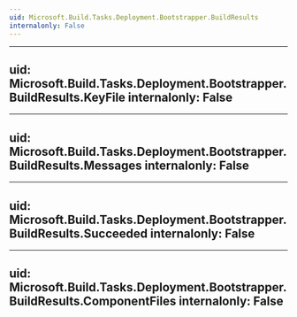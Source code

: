 ```yaml
---
uid: Microsoft.Build.Tasks.Deployment.Bootstrapper.BuildResults
internalonly: False
---
```


---
uid: Microsoft.Build.Tasks.Deployment.Bootstrapper.BuildResults.KeyFile
internalonly: False
---

---
uid: Microsoft.Build.Tasks.Deployment.Bootstrapper.BuildResults.Messages
internalonly: False
---

---
uid: Microsoft.Build.Tasks.Deployment.Bootstrapper.BuildResults.Succeeded
internalonly: False
---

---
uid: Microsoft.Build.Tasks.Deployment.Bootstrapper.BuildResults.ComponentFiles
internalonly: False
---
